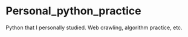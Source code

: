 # Personal_python_practice
Python that I personally studied. Web crawling, algorithm practice, etc.
